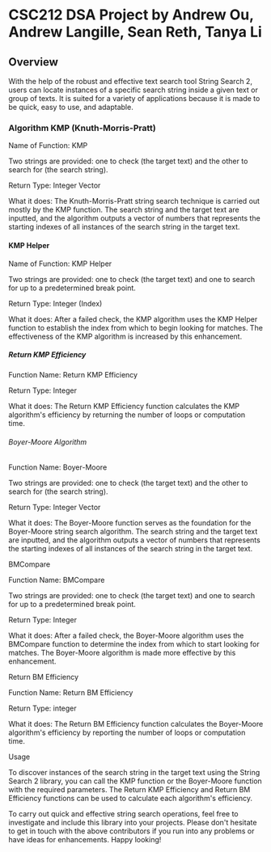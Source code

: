 <!DOCTYPE HTML>
<html>
 <h1> CSC212 DSA Project by Andrew Ou, Andrew Langille, Sean Reth, Tanya Li </h1>
  
<body>
  
  <h2> Overview
  </h2>
<p>
With the help of the robust and effective text search tool String Search 2, users can locate instances of a specific search string inside a given text or group of texts. It is suited for a variety of applications because it is made to be quick, easy to use, and adaptable.
</p>

<h3> Algorithm KMP (Knuth-Morris-Pratt)
</h3>
<p>
Name of Function: KMP <br>

Two strings are provided: one to check (the target text) and the other to search for (the search string). <br>

Return Type: Integer Vector <br>

What it does: The Knuth-Morris-Pratt string search technique is carried out mostly by the KMP function. The search string and the target text are inputted, and the algorithm outputs a vector of numbers that represents the starting indexes of all instances of the search string in the target text.
</p>

<h4> KMP Helper
</h4>
<p>
Name of Function: KMP Helper<br>

Two strings are provided: one to check (the target text) and one to search for up to a predetermined break point.<br>

Return Type: Integer (Index)<br>

What it does: After a failed check, the KMP algorithm uses the KMP Helper function to establish the index from which to begin looking for matches. The effectiveness of the KMP algorithm is increased by this enhancement.
</p>

<h5> Return KMP Efficiency
</h5>
<p>
Function Name: Return KMP Efficiency <br>

Return Type: Integer <br>

What it does: The Return KMP Efficiency function calculates the KMP algorithm's efficiency by returning the number of loops or computation time.
</p>

<h6> Boyer-Moore Algorithm
</h6>
<p>
Function Name: Boyer-Moore <br>
  
Two strings are provided: one to check (the target text) and the other to search for (the search string).<br>

Return Type: Integer Vector<br>

What it does: The Boyer-Moore function serves as the foundation for the Boyer-Moore string search algorithm. The search string and the target text are inputted, and the algorithm outputs a vector of numbers that represents the starting indexes of all instances of the search string in the target text.
</p>

<h7>BMCompare
</h7>
<p>
Function Name: BMCompare <br>

Two strings are provided: one to check (the target text) and one to search for up to a predetermined break point.<br>

Return Type: Integer<br>

What it does: After a failed check, the Boyer-Moore algorithm uses the BMCompare function to determine the index from which to start looking for matches. The Boyer-Moore algorithm is made more effective by this enhancement.
</p>

<h8>Return BM Efficiency
</h8>
<p>
Function Name: Return BM Efficiency <br>

Return Type: integer<br>

What it does: The Return BM Efficiency function calculates the Boyer-Moore algorithm's efficiency by reporting the number of loops or computation time.
</p>

<h9>Usage
</h9>
<p>
To discover instances of the search string in the target text using the String Search 2 library, you can call the KMP function or the Boyer-Moore function with the required parameters. The Return KMP Efficiency and Return BM Efficiency functions can be used to calculate each algorithm's efficiency.<br>

To carry out quick and effective string search operations, feel free to investigate and include this library into your projects. Please don't hesitate to get in touch with the above contributors if you run into any problems or have ideas for enhancements. Happy looking!
</p>

</body>
</html>
